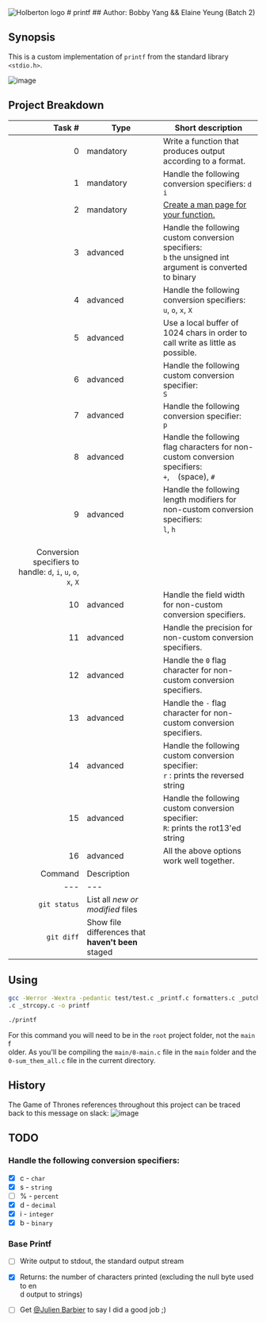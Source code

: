 <img src="https://www.holbertonschool.com/assets/holberton-logo-1cc451260ca3cd297def53f2250a9794810667c7ca7b5fa5879a569a457bf16f.png" alt="Holberton logo">
# printf
## Author: Bobby Yang && Elaine Yeung (Batch 2)

## Synopsis
This is a custom implementation of `printf` from the standard library `<stdio.h>`.

![image](https://cloud.githubusercontent.com/assets/23224088/24168852/ea80a146-0e38-11e7-881c-97735fbb91c7.jpg)
## Project Breakdown
| Task # | Type | Short description |
| ---: | --- | --- |
|0 | mandatory     | Write a function that produces output according to a format. |
|1 | mandatory     | Handle the following conversion specifiers: `d` `i` |
|2 | mandatory | [Create a man page for your function.](./man_3_printf)
|3 | advanced | Handle the following custom conversion specifiers: <br>`b` the unsigned int argument is converted to binary |
|4 | advanced | Handle the following conversion specifiers: <br> `u`, `o`, `x`, `X`|
|5 | advanced | Use a local buffer of 1024 chars in order to call write as little as possible.|
|6 | advanced | Handle the following custom conversion specifier: <br>`S` |
|7 | advanced | Handle the following conversion specifier: <br>`p`|
|8 | advanced |Handle the following flag characters for non-custom conversion specifiers:<br>`+`, ` ` (space), `#` |
|9 | advanced |Handle the following length modifiers for non-custom conversion specifiers:<br>`l`, `h`<br><br>
Conversion specifiers to handle: `d`, `i`, `u`, `o`, `x`, `X` |
|10 | advanced |Handle the field width for non-custom conversion specifiers. |
|11 | advanced | Handle the precision for non-custom conversion specifiers. |
|12 | advanced | Handle the `0` flag character for non-custom conversion specifiers.|
|13 | advanced | Handle the `-` flag character for non-custom conversion specifiers.|
|14 | advanced |Handle the following custom conversion specifier:<br>`r` : prints the reversed string |
|15 | advanced |Handle the following custom conversion specifier:<br>`R`: prints the rot13'ed string |
|16 | advanced |All the above options work well together. |
| Command | Description |
| --- | --- |
| `git status` | List all *new or modified* files |
| `git diff` | Show file differences that **haven't been** staged |


## Using
```bash
gcc -Werror -Wextra -pedantic test/test.c _printf.c formatters.c _putchar.c _strlen\
.c _strcopy.c -o printf

./printf
```

For this command you will need to be in the `root` project folder, not the `main` f\
older. As you'll be compiling the `main/0-main.c` file in the `main` folder and the\
 `0-sum_them_all.c` file in the current directory.

## History
The Game of Thrones references throughout this project can be traced back to this message on slack:
![image](https://cloud.githubusercontent.com/assets/23224088/24180640/43ada0a4-0e73-11e7-8ee3-95a78aa7da2f.png)
##
## TODO
### Handle the following conversion specifiers:
- [x] c - `char`
- [x] s - `string`
- [ ] % - `percent`
- [x] d - `decimal`
- [x] i - `integer`
- [x] b - `binary`

### Base Printf
- [ ] Write output to stdout, the standard output stream
- [x] Returns: the number of characters printed (excluding the null byte used to en\
d output to strings)

- [ ] Get [@Julien Barbier](https://github.com/jbarbier) to say I did a good job ;)